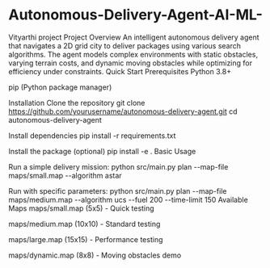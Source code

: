 # Autonomous-Delivery-Agent-AI-ML-
Vityarthi project
Project Overview
An intelligent autonomous delivery agent that navigates a 2D grid city to deliver packages using various search algorithms. The agent models complex environments with static obstacles, varying terrain costs, and dynamic moving obstacles while optimizing for efficiency under constraints.
Quick Start
Prerequisites
Python 3.8+

pip (Python package manager)

Installation
Clone the repository
git clone https://github.com/yourusername/autonomous-delivery-agent.git
cd autonomous-delivery-agent

Install dependencies
pip install -r requirements.txt

Install the package (optional)
pip install -e .
Basic Usage

Run a simple delivery mission:
python src/main.py plan --map-file maps/small.map --algorithm astar

Run with specific parameters:
python src/main.py plan --map-file maps/medium.map --algorithm ucs --fuel 200 --time-limit 150
 Available Maps
maps/small.map (5x5) - Quick testing

maps/medium.map (10x10) - Standard testing

maps/large.map (15x15) - Performance testing

maps/dynamic.map (8x8) - Moving obstacles demo
